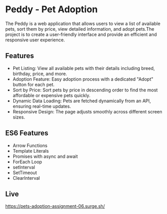 # Peddy - Pet Adoption

The Peddy is a web application that allows users to view a list of available pets, sort them by price, view detailed information, and adopt pets.The project is to create a user-friendly interface and provide an efficient and responsive user experience.

## Features

- Pet Listing: View all available pets with their details including breed, birthday, price, and more.
- Adoption Feature: Easy adoption process with a dedicated "Adopt" button for each pet.
- Sort by Price: Sort pets by price in descending order to find the most affordable or expensive pets quickly.
- Dynamic Data Loading: Pets are fetched dynamically from an API, ensuring real-time updates.
- Responsive Design: The page adjusts smoothly across different screen sizes.

## ES6 Features

- Arrow Functions
- Template Literals
- Promises with async and await
- ForEach Loop
- setInterval
- SetTimeout
- ClearInterval

## Live
https://pets-adoption-assignment-06.surge.sh/